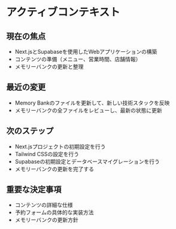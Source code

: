 # アクティブコンテキスト

## 現在の焦点
- Next.jsとSupabaseを使用したWebアプリケーションの構築
- コンテンツの準備（メニュー、営業時間、店舗情報）
- メモリーバンクの更新と整理

## 最近の変更
- Memory Bankのファイルを更新して、新しい技術スタックを反映
- メモリーバンクの全ファイルをレビューし、最新の状態に更新

## 次のステップ
- Next.jsプロジェクトの初期設定を行う
- Tailwind CSSの設定を行う
- Supabaseの初期設定とデータベースマイグレーションを行う
- メモリーバンクの更新を完了する

## 重要な決定事項
- コンテンツの詳細な仕様
- 予約フォームの具体的な実装方法
- メモリーバンクの更新方針
